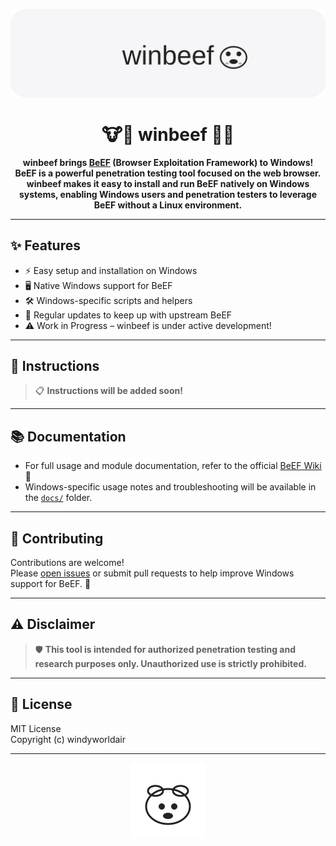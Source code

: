 <p align="center">
  <img src="https://raw.githubusercontent.com/windyworldair/winbeef/main/assets/banner.svg" alt="winbeef banner" width="600"/>
</p>

<h1 align="center">🐮🍔 winbeef 🍔🐮</h1>
<p align="center">
  <b>winbeef brings <a href="https://github.com/beefproject/beef">BeEF</a> (Browser Exploitation Framework) to Windows!<br>
  BeEF is a powerful penetration testing tool focused on the web browser.<br>
  winbeef makes it easy to install and run BeEF natively on Windows systems, enabling Windows users and penetration testers to leverage BeEF without a Linux environment.</b>
</p>


---

## ✨ Features

- ⚡ Easy setup and installation on Windows
- 🖥️ Native Windows support for BeEF
- 🛠️ Windows-specific scripts and helpers
- 🔄 Regular updates to keep up with upstream BeEF
- ⚠️ Work in Progress – winbeef is under active development!
---

## 📖 Instructions

> 📋 **Instructions will be added soon!**

---

## 📚 Documentation

- For full usage and module documentation, refer to the official [BeEF Wiki](https://github.com/beefproject/beef/wiki) 📑
- Windows-specific usage notes and troubleshooting will be available in the [`docs/`](./docs/) folder.

---

## 🤝 Contributing

Contributions are welcome!  
Please [open issues](https://github.com/windyworldair/winbeef/issues) or submit pull requests to help improve Windows support for BeEF. 🚀

---

## ⚠️ Disclaimer

> 🛡️ **This tool is intended for authorized penetration testing and research purposes only. Unauthorized use is strictly prohibited.**

---

## 📜 License

MIT License  
Copyright (c) windyworldair

---

<p align="center">
  <img src="https://raw.githubusercontent.com/windyworldair/winbeef/main/assets/cow.svg" alt="winbeef mascot" height="120"/>
</p>
